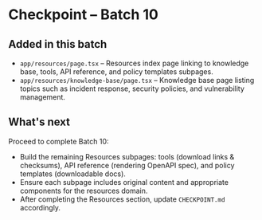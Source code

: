 # Checkpoint – Batch 10  

## Added in this batch  
- `app/resources/page.tsx` – Resources index page linking to knowledge base, tools, API reference, and policy templates subpages.  
- `app/resources/knowledge-base/page.tsx` – Knowledge base page listing topics such as incident response, security policies, and vulnerability management.  

## What's next  
Proceed to complete Batch 10:  
- Build the remaining Resources subpages: tools (download links & checksums), API reference (rendering OpenAPI spec), and policy templates (downloadable docs).  
- Ensure each subpage includes original content and appropriate components for the resources domain.  
- After completing the Resources section, update `CHECKPOINT.md` accordingly.

